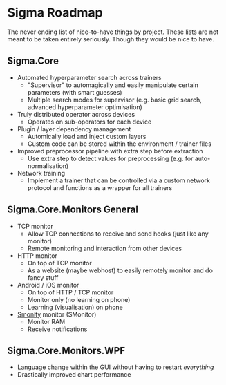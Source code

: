 # Sigma Roadmap

The never ending list of nice-to-have things by project. These lists are not meant to be taken entirely seriously. Though they would be nice to have.

## Sigma.Core

* Automated hyperparameter search across trainers
  * "Supervisor" to automagically and easily manipulate certain parameters (with smart guesses)
  * Multiple search modes for supervisor (e.g. basic grid search, advanced hyperparameter optimisation) 
* Truly distributed operator across devices
  * Operates on sub-operators for each device
* Plugin / layer dependency management
  * Automically load and inject custom layers
  * Custom code can be stored within the environment / trainer files 
* Improved preprocessor pipeline with extra step before extraction
  * Use extra step to detect values for preprocessing (e.g. for auto-normalisation)
* Network training
  * Implement a trainer that can be controlled via a custom network protocol and functions as a wrapper for all trainers

## Sigma.Core.Monitors General

* TCP monitor
  * Allow TCP connections to receive and send hooks (just like any monitor)
  * Remote monitoring and interaction from other devices
* HTTP monitor
  * On top of TCP monitor
  * As a website (maybe webhost) to easily remotely monitor and do fancy stuff
* Android / iOS monitor
  * On top of HTTP / TCP monitor
  * Monitor only (no learning on phone)
  * Learning (visualisation) on phone
* [Smonity](https://smonity.github.io/) monitor (SMonitor)
  * Monitor RAM
  * Receive notifications

## Sigma.Core.Monitors.WPF

* Language change within the GUI without having to restart _everything_
* Drastically improved chart performance
